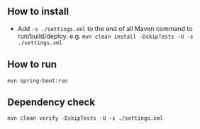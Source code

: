 ## How to install

- Add `-s ./settings.xml` to the end of all Maven command to run/build/deploy.
  e.g. `mvn clean install -DskipTests -U -s ./settings.xml`

## How to run
```
mvn spring-boot:run
```
## Dependency check
```
mvn clean verify -DskipTests -U -s ./settings.xml
```